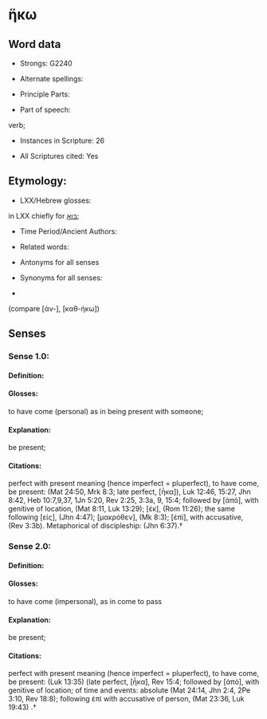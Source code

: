 # ἥκω

<!-- Status: S2=NeedsReview -->
<!-- Lexica used for edits:BDAG, LN   -->

## Word data

* Strongs: G2240

* Alternate spellings:



* Principle Parts: 


* Part of speech: 

verb;

* Instances in Scripture: 26

* All Scriptures cited: Yes

## Etymology: 


* LXX/Hebrew glosses: 

in LXX chiefly for [בּוא](//en-uhl/H0935); 

* Time Period/Ancient Authors: 


* Related words: 

* Antonyms for all senses

* Synonyms for all senses: 
* 
(compare [ἀν-], [καθ-ήκω])

## Senses 


### Sense  1.0: 

#### Definition: 

#### Glosses: 

to have come (personal) as in being present with someone; 

#### Explanation: 

be present; 

#### Citations: 

perfect with present meaning (hence imperfect = pluperfect), to have come, be present: (Mat 24:50, Mrk 8:3; late perfect, [ἧκα]), Luk 12:46, 15:27, Jhn 8:42, Heb 10:7,9,37, 1Jn 5:20, Rev 2:25, 3:3a, 9, 15:4; followed by [ἀπό], with genitive of location, (Mat 8:11, Luk 13:29); [ἐκ], (Rom 11:26); the same following [εἰς], (Jhn 4:47); [μακρόθεν], (Mk 8:3); [ἐπί], with accusative, (Rev 3:3b). Metaphorical of discipleship: (Jhn 6:37).†

### Sense  2.0: 

#### Definition: 

#### Glosses: 

to have come (impersonal), as in come to pass 

#### Explanation: 

be present; 

#### Citations: 

perfect with present meaning (hence imperfect = pluperfect), to have come, be present: (Luk 13:35) (late perfect, [ἧκα], Rev 15:4; followed by [ἀπό], with genitive of location; of time and events: absolute (Mat 24:14, Jhn 2:4, 2Pe 3:10, Rev 18:8); following ἐπί with accusative of person, (Mat 23:36, Luk 19:43) .†